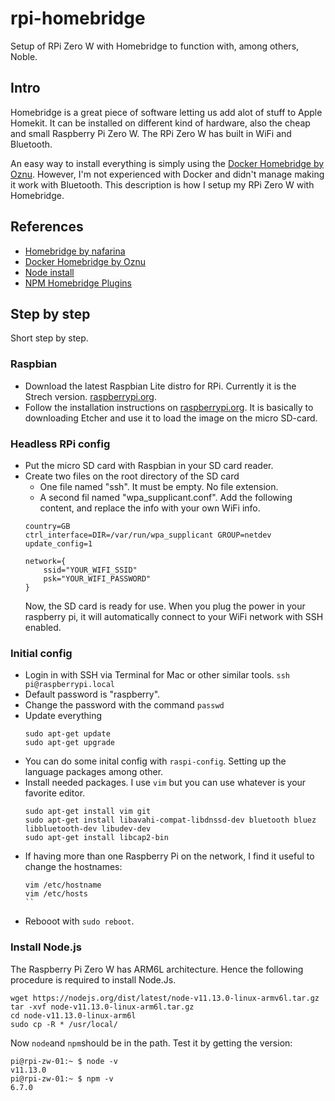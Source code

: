 # rpi-homebridge
Setup of RPi Zero W with Homebridge to function with, among others, Noble.
## Intro
Homebridge is a great piece of software letting us add alot of stuff to Apple Homekit. It can be installed on different kind of hardware, also the cheap and small Raspberry Pi Zero W. The RPi Zero W has built in WiFi and Bluetooth.

An easy way to install everything is simply using the [Docker Homebridge by Oznu](). However, I'm not experienced with Docker and didn't manage making it work with Bluetooth. This description is how I setup my RPi Zero W with Homebridge.

## References
* [Homebridge by nafarina](https://github.com/nfarina/homebridge)
* [Docker Homebridge by Oznu]()
* [Node install]()
* [NPM Homebridge Plugins]()


## Step by step
Short step by step.
### Raspbian
* Download the latest Raspbian Lite distro for RPi. Currently it is the Strech version. [raspberrypi.org](https://www.raspberrypi.org/downloads/raspbian/).
* Follow the installation instructions on [raspberrypi.org](https://www.raspberrypi.org/documentation/installation/installing-images/README.md). It is basically to downloading Etcher and use it to load the image on the micro SD-card.

### Headless RPi config
* Put the micro SD card with Raspbian in your SD card reader.
* Create two files on the root directory of the SD card
  * One file named "ssh". It must be empty. No file extension.
  * A second fil named "wpa_supplicant.conf". Add the following content, and replace the info with your own WiFi info.
   ```
   country=GB
   ctrl_interface=DIR=/var/run/wpa_supplicant GROUP=netdev
   update_config=1

   network={
       ssid="YOUR_WIFI_SSID"
       psk="YOUR_WIFI_PASSWORD"
   }
   ```
   Now, the SD card is ready for use. When you plug the power in your raspberry pi, it will automatically connect to your WiFi network with SSH enabled.


### Initial config
* Login in with SSH via Terminal for Mac or other similar tools.
   ```ssh pi@raspberrypi.local```
* Default password is "raspberry".
* Change the password with the command `passwd`
* Update everything
   ```
   sudo apt-get update
   sudo apt-get upgrade
   ```
* You can do some inital config with `raspi-config`. Setting up the language packages among other.
* Install needed packages. I use `vim` but you can use whatever is your favorite editor.
   ```
   sudo apt-get install vim git 
   sudo apt-get install libavahi-compat-libdnssd-dev bluetooth bluez libbluetooth-dev libudev-dev
   sudo apt-get install libcap2-bin
   ```
* If having more than one Raspberry Pi on the network, I find it useful to change the hostnames:
   ```
   vim /etc/hostname
   vim /etc/hosts
   ``
* Rebooot with `sudo reboot`.

### Install Node.js
The Raspberry Pi Zero W has ARM6L architecture. Hence the following procedure is required to install Node.Js.
```
wget https://nodejs.org/dist/latest/node-v11.13.0-linux-armv6l.tar.gz
tar -xvf node-v11.13.0-linux-arm6l.tar.gz
cd node-v11.13.0-linux-arm6l
sudo cp -R * /usr/local/
```
Now `node`and `npm`should be in the path. Test it by getting the version:
```
pi@rpi-zw-01:~ $ node -v
v11.13.0
pi@rpi-zw-01:~ $ npm -v
6.7.0
```

### 



